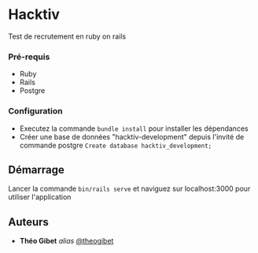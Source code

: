 # Hacktiv 

Test de recrutement en ruby on rails

### Pré-requis

- Ruby
- Rails
- Postgre

### Configuration

- Executez la commande ``bundle install`` pour installer les dépendances
- Créer une base de données "hacktiv-development" depuis l'invité de commande postgre ``Create database hacktiv_development;``

## Démarrage

Lancer la commande ``bin/rails serve`` et naviguez sur localhost:3000 pour utiliser l'application


## Auteurs
* **Théo Gibet** _alias_ [@theogibet](https://github.com/theogibet)
